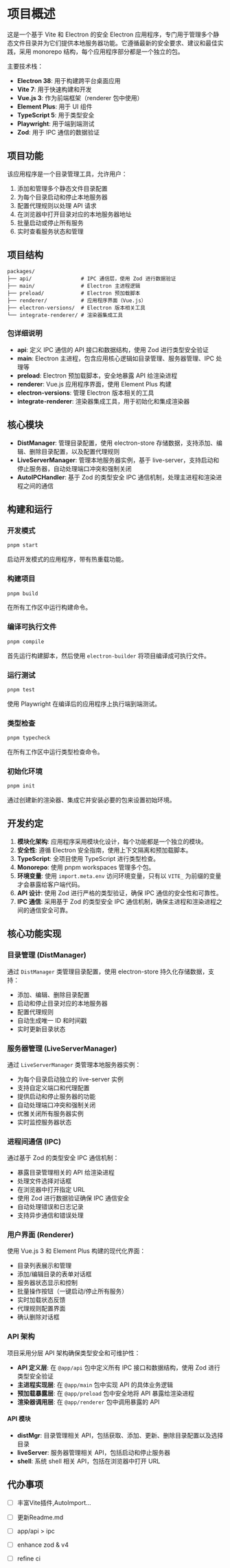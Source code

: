 # 项目概述

这是一个基于 Vite 和 Electron 的安全 Electron 应用程序，专门用于管理多个静态文件目录并为它们提供本地服务器功能。它遵循最新的安全要求、建议和最佳实践，采用 monorepo 结构，每个应用程序部分都是一个独立的包。

主要技术栈：
- **Electron 38**: 用于构建跨平台桌面应用
- **Vite 7**: 用于快速构建和开发
- **Vue.js 3**: 作为前端框架（renderer 包中使用）
- **Element Plus**: 用于 UI 组件
- **TypeScript 5**: 用于类型安全
- **Playwright**: 用于端到端测试
- **Zod**: 用于 IPC 通信的数据验证

## 项目功能

该应用程序是一个目录管理工具，允许用户：
1. 添加和管理多个静态文件目录配置
2. 为每个目录启动和停止本地服务器
3. 配置代理规则以处理 API 请求
4. 在浏览器中打开目录对应的本地服务器地址
5. 批量启动或停止所有服务
6. 实时查看服务状态和管理

## 项目结构

```
packages/
├── api/                # IPC 通信层，使用 Zod 进行数据验证
├── main/               # Electron 主进程逻辑
├── preload/            # Electron 预加载脚本
├── renderer/           # 应用程序界面（Vue.js）
├── electron-versions/  # Electron 版本相关工具
└── integrate-renderer/ # 渲染器集成工具
```

### 包详细说明

- **api**: 定义 IPC 通信的 API 接口和数据结构，使用 Zod 进行类型安全验证
- **main**: Electron 主进程，包含应用核心逻辑如目录管理、服务器管理、IPC 处理等
- **preload**: Electron 预加载脚本，安全地暴露 API 给渲染进程
- **renderer**: Vue.js 应用程序界面，使用 Element Plus 构建
- **electron-versions**: 管理 Electron 版本相关的工具
- **integrate-renderer**: 渲染器集成工具，用于初始化和集成渲染器

## 核心模块

- **DistManager**: 管理目录配置，使用 electron-store 存储数据，支持添加、编辑、删除目录配置，以及配置代理规则
- **LiveServerManager**: 管理本地服务器实例，基于 live-server，支持启动和停止服务器，自动处理端口冲突和强制关闭
- **AutoIPCHandler**: 基于 Zod 的类型安全 IPC 通信机制，处理主进程和渲染进程之间的通信

## 构建和运行

### 开发模式
```bash
pnpm start
```
启动开发模式的应用程序，带有热重载功能。

### 构建项目
```bash
pnpm build
```
在所有工作区中运行构建命令。

### 编译可执行文件
```bash
pnpm compile
```
首先运行构建脚本，然后使用 `electron-builder` 将项目编译成可执行文件。

### 运行测试
```bash
pnpm test
```
使用 Playwright 在编译后的应用程序上执行端到端测试。

### 类型检查
```bash
pnpm typecheck
```
在所有工作区中运行类型检查命令。

### 初始化环境
```bash
pnpm init
```
通过创建新的渲染器、集成它并安装必要的包来设置初始环境。

## 开发约定

1. **模块化架构**: 应用程序采用模块化设计，每个功能都是一个独立的模块。
2. **安全性**: 遵循 Electron 安全指南，使用上下文隔离和预加载脚本。
3. **TypeScript**: 全项目使用 TypeScript 进行类型检查。
4. **Monorepo**: 使用 pnpm workspaces 管理多个包。
5. **环境变量**: 使用 `import.meta.env` 访问环境变量，只有以 `VITE_` 为前缀的变量才会暴露给客户端代码。
6. **API 设计**: 使用 Zod 进行严格的类型验证，确保 IPC 通信的安全性和可靠性。
7. **IPC 通信**: 采用基于 Zod 的类型安全 IPC 通信机制，确保主进程和渲染进程之间的通信安全可靠。

## 核心功能实现

### 目录管理 (DistManager)
通过 `DistManager` 类管理目录配置，使用 electron-store 持久化存储数据，支持：
- 添加、编辑、删除目录配置
- 启动和停止目录对应的本地服务器
- 配置代理规则
- 自动生成唯一 ID 和时间戳
- 实时更新目录状态

### 服务器管理 (LiveServerManager)
通过 `LiveServerManager` 类管理本地服务器实例：
- 为每个目录启动独立的 live-server 实例
- 支持自定义端口和代理配置
- 提供启动和停止服务器的功能
- 自动处理端口冲突和强制关闭
- 优雅关闭所有服务器实例
- 实时监控服务器状态

### 进程间通信 (IPC)
通过基于 Zod 的类型安全 IPC 通信机制：
- 暴露目录管理相关的 API 给渲染进程
- 处理文件选择对话框
- 在浏览器中打开指定 URL
- 使用 Zod 进行数据验证确保 IPC 通信安全
- 自动处理错误和日志记录
- 支持异步通信和错误处理

### 用户界面 (Renderer)
使用 Vue.js 3 和 Element Plus 构建的现代化界面：
- 目录列表展示和管理
- 添加/编辑目录的表单对话框
- 服务器状态显示和控制
- 批量操作按钮（一键启动/停止所有服务）
- 实时加载状态反馈
- 代理规则配置界面
- 确认删除对话框

### API 架构
项目采用分层 API 架构确保类型安全和可维护性：
- **API 定义层**: 在 `@app/api` 包中定义所有 IPC 接口和数据结构，使用 Zod 进行类型安全验证
- **主进程实现层**: 在 `@app/main` 包中实现 API 的具体业务逻辑
- **预加载暴露层**: 在 `@app/preload` 包中安全地将 API 暴露给渲染进程
- **渲染器调用层**: 在 `@app/renderer` 包中调用暴露的 API

#### API 模块
- **distMgr**: 目录管理相关 API，包括获取、添加、更新、删除目录配置以及选择目录
- **liveServer**: 服务器管理相关 API，包括启动和停止服务器
- **shell**: 系统 shell 相关 API，包括在浏览器中打开 URL


## 代办事项

- [ ] 丰富Vite插件,AutoImport...
- [ ] 更新Readme.md
- [ ] app/api > ipc
- [ ] enhance zod & v4
- [ ] refine ci


